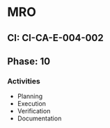 # MRO

## CI: CI-CA-E-004-002
## Phase: 10

### Activities
- Planning
- Execution
- Verification
- Documentation
